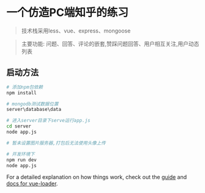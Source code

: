 # 一个仿造PC端知乎的练习

> 技术栈采用less、vue、express、mongoose

> 主要功能: 问题、回答、评论的嵌套,赞踩问题回答、用户相互关注,用户动态列表 

## 启动方法

``` bash
# 添加npm包依赖
npm install

# mongodb测试数据位置
server\database\data

# 进入server目录下serve运行app.js
cd server
node app.js

# 暂未设置图片服务器,打包后无法使用头像上传

# 开发环境下
npm run dev
node app.js

```

For a detailed explanation on how things work, check out the [guide](http://vuejs-templates.github.io/webpack/) and [docs for vue-loader](http://vuejs.github.io/vue-loader).
